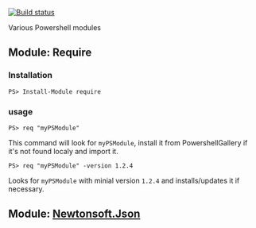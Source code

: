 [![Build status](https://ci.appveyor.com/api/projects/status/0l1cry325718oqst/branch/master?svg=true)](https://ci.appveyor.com/project/qbikez/ps-entropy/branch/master)

Various Powershell modules

## Module: Require

### Installation

    PS> Install-Module require

### usage

    PS> req "myPSModule"
  
This command will look for `myPSModule`, install it from PowershellGallery if it's not found localy and import it.

    PS> req "myPSModule" -version 1.2.4
  
Looks for `myPSModule` with minial version `1.2.4` and installs/updates it if necessary.

## Module: [Newtonsoft.Json](https://github.com/qbikez/ps-entropy/tree/master/src/newtonsoft.json)

